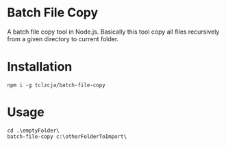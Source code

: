 # Batch File Copy

A batch file copy tool in Node.js. Basically this tool copy all files recursively from a given directory to current folder.

# Installation

```
npm i -g tclzcja/batch-file-copy
```

# Usage

```
cd .\emptyFolder\
batch-file-copy c:\otherFolderToImport\
```
